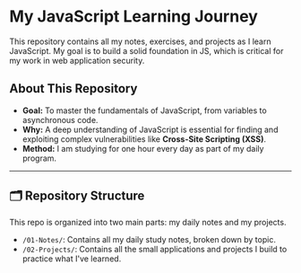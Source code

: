 # My JavaScript Learning Journey

This repository contains all my notes, exercises, and projects as I learn JavaScript. My goal is to build a solid foundation in JS, which is critical for my work in web application security.

## About This Repository

* **Goal:** To master the fundamentals of JavaScript, from variables to asynchronous code.
* **Why:** A deep understanding of JavaScript is essential for finding and exploiting complex vulnerabilities like **Cross-Site Scripting (XSS)**.
* **Method:** I am studying for one hour every day as part of my daily program.

---

## 🗂️ Repository Structure

This repo is organized into two main parts: my daily notes and my projects.

* `/01-Notes/`: Contains all my daily study notes, broken down by topic.
* `/02-Projects/`: Contains all the small applications and projects I build to practice what I've learned.
